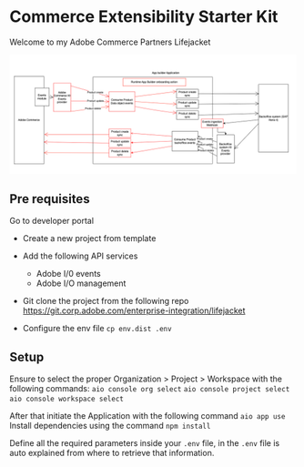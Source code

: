 # Commerce Extensibility Starter Kit

Welcome to my Adobe Commerce Partners Lifejacket 

![Alt text](architecture.png "Title")

## Pre requisites
Go to developer portal
- Create a new project from template
- Add the following API services
  - Adobe I/0 events
  - Adobe I/O management

- Git clone the project from the following repo https://git.corp.adobe.com/enterprise-integration/lifejacket
- Configure the env file `cp env.dist .env`

## Setup

Ensure to select the proper Organization > Project > Workspace with the following commands:
`aio console org select`
`aio console project select`
`aio console workspace select`

After that initiate the Application with the following command `aio app use`
Install dependencies using the command `npm install`

Define all the required parameters inside your `.env` file, in the `.env` file is auto explained from where to retrieve that information.

